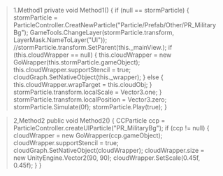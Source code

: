 >1.Method1
	private void Method1() {
		if (null == stormParticle)
		{
			stormParticle = ParticleController.CreatNewParticle("Particle/Prefab/Other/PR_MilitaryBg");
			GameTools.ChangeLayer(stormParticle.transform, LayerMask.NameToLayer("UI"));
			//stormParticle.transform.SetParent(this._mainView.);
			if (this.cloudWrapper == null)
			{
				this.cloudWrapper = new GoWrapper(this.stormParticle.gameObject);
				this.cloudWrapper.supportStencil = true;
				cloudGraph.SetNativeObject(this._wrapper);
			}
			else
			{
				this.cloudWrapper.wrapTarget = this.cloudObj;
			}
			stormParticle.transform.localScale = Vector3.one;
		}
		stormParticle.transform.localPosition = Vector3.zero;
		stormParticle.Simulate(0f);
		stormParticle.Play(true);
	 }


>2,Method2
	public void Method2() {
            CCParticle ccp = ParticleController.createUIParticle("PR_MilitaryBg");
            if (ccp != null)
            {
                cloudWrapper = new GoWrapper(ccp.gameObject);
                cloudWrapper.supportStencil = true;
                cloudGraph.SetNativeObject(cloudWrapper);
                cloudWrapper.size = new UnityEngine.Vector2(90, 90);
                cloudWrapper.SetScale(0.45f, 0.45f);
            }
    }